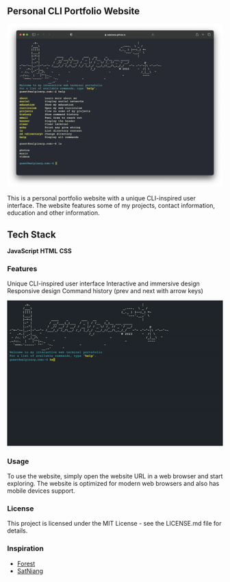 ## Personal CLI Portfolio Website

![Terminal Portfolio Website by Sat Naing](img/demoImage.png)

This is a personal portfolio website with a unique CLI-inspired user interface. The website features some of my projects, contact information,
education and other information.


## Tech Stack

**JavaScript**
**HTML** 
**CSS**

### Features
Unique CLI-inspired user interface
Interactive and immersive design
Responsive design
Command history (prev and next with arrow keys)


<p align="center">
  <img src="img/demo.gif" alt="animated" />
</p>


### Usage
To use the website, simply open the website URL in a web browser and start exploring. The website is optimized for modern web browsers and also has mobile devices support.

### License
This project is licensed under the MIT License - see the LICENSE.md file for details.


### Inspiration

* [Forest](https://fkcodes.com/)
* [SatNiang](https://github.com/satnaing/terminal-portfolio)